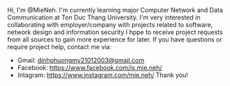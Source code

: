 Hi, I'm @MieNeh. 
I'm currently learning major Computer Network and Data Communication at Ton Duc Thang University. 
I'm very interested in collaborating with employer/company with projects related to software, network design and information security
I hppe to receive project requests from all sources to gain more experience for later. 
If you have questions or require project help, contact me via:
- Gmail: dinhphuongmy21012003@gmail.com
- Facebook: https://www.facebook.com/is.mie.neh/
- Intagram: https://www.instagram.com/mie.neh/
Thank you!
